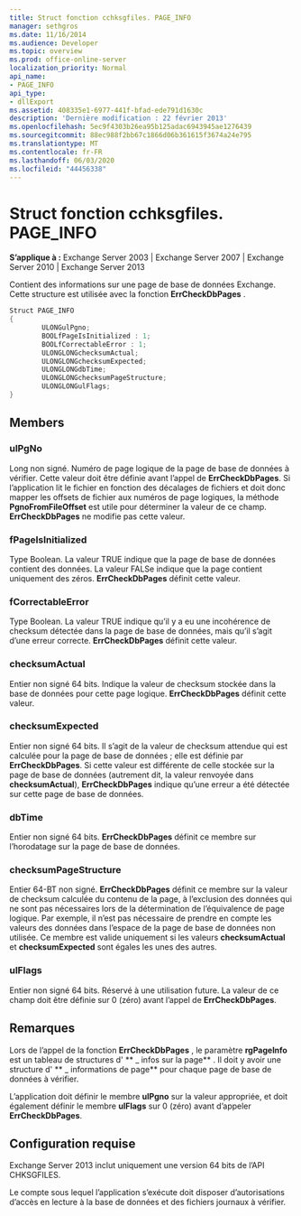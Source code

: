 ```yaml
---
title: Struct fonction cchksgfiles. PAGE_INFO
manager: sethgros
ms.date: 11/16/2014
ms.audience: Developer
ms.topic: overview
ms.prod: office-online-server
localization_priority: Normal
api_name:
- PAGE_INFO
api_type:
- dllExport
ms.assetid: 408335e1-6977-441f-bfad-ede791d1630c
description: 'Dernière modification : 22 février 2013'
ms.openlocfilehash: 5ec9f4303b26ea95b125adac6943945ae1276439
ms.sourcegitcommit: 88ec988f2bb67c1866d06b361615f3674a24e795
ms.translationtype: MT
ms.contentlocale: fr-FR
ms.lasthandoff: 06/03/2020
ms.locfileid: "44456338"
---
```

# <a name="cchksgfilespage_info-struct"></a>Struct fonction cchksgfiles. PAGE_INFO

**S’applique à :** Exchange Server 2003 | Exchange Server 2007 | Exchange Server 2010 | Exchange Server 2013
  
Contient des informations sur une page de base de données Exchange. Cette structure est utilisée avec la fonction **ErrCheckDbPages** . 
  
```cs
Struct PAGE_INFO  
{
        ULONGulPgno;
        BOOLfPageIsInitialized : 1;
        BOOLfCorrectableError : 1;
        ULONGLONGchecksumActual;
        ULONGLONGchecksumExpected;
        ULONGLONGdbTime;
        ULONGLONGchecksumPageStructure;
        ULONGLONGulFlags;
}

```

## <a name="members"></a>Members

### <a name="ulpgno"></a>ulPgNo
  
Long non signé. Numéro de page logique de la page de base de données à vérifier. Cette valeur doit être définie avant l’appel de **ErrCheckDbPages**. Si l’application lit le fichier en fonction des décalages de fichiers et doit donc mapper les offsets de fichier aux numéros de page logiques, la méthode **PgnoFromFileOffset** est utile pour déterminer la valeur de ce champ. **ErrCheckDbPages** ne modifie pas cette valeur. 
    
### <a name="fpageisinitialized"></a>fPageIsInitialized 
  
Type Boolean. La valeur TRUE indique que la page de base de données contient des données. La valeur FALSe indique que la page contient uniquement des zéros. **ErrCheckDbPages** définit cette valeur. 
    
### <a name="fcorrectableerror"></a>fCorrectableError
  
Type Boolean. La valeur TRUE indique qu’il y a eu une incohérence de checksum détectée dans la page de base de données, mais qu’il s’agit d’une erreur correcte. **ErrCheckDbPages** définit cette valeur. 
    
### <a name="checksumactual"></a>checksumActual
  
Entier non signé 64 bits. Indique la valeur de checksum stockée dans la base de données pour cette page logique. **ErrCheckDbPages** définit cette valeur. 
    
### <a name="checksumexpected"></a>checksumExpected
  
Entier non signé 64 bits. Il s’agit de la valeur de checksum attendue qui est calculée pour la page de base de données ; elle est définie par **ErrCheckDbPages**. Si cette valeur est différente de celle stockée sur la page de base de données (autrement dit, la valeur renvoyée dans **checksumActual**), **ErrCheckDbPages** indique qu’une erreur a été détectée sur cette page de base de données. 
    
### <a name="dbtime"></a>dbTime
  
Entier non signé 64 bits. **ErrCheckDbPages** définit ce membre sur l’horodatage sur la page de base de données. 
    
### <a name="checksumpagestructure"></a>checksumPageStructure 
  
Entier 64-BT non signé. **ErrCheckDbPages** définit ce membre sur la valeur de checksum calculée du contenu de la page, à l’exclusion des données qui ne sont pas nécessaires lors de la détermination de l’équivalence de page logique. Par exemple, il n’est pas nécessaire de prendre en compte les valeurs des données dans l’espace de la page de base de données non utilisée. Ce membre est valide uniquement si les valeurs **checksumActual** et **checksumExpected** sont égales les unes des autres. 
    
### <a name="ulflags"></a>ulFlags
  
Entier non signé 64 bits. Réservé à une utilisation future. La valeur de ce champ doit être définie sur 0 (zéro) avant l’appel de **ErrCheckDbPages**.
    
## <a name="remarks"></a>Remarques

Lors de l’appel de la fonction **ErrCheckDbPages** , le paramètre **rgPageInfo** est un tableau de structures d' ** \_ infos sur la page** . Il doit y avoir une structure d' ** \_ informations de page** pour chaque page de base de données à vérifier. 
  
L’application doit définir le membre **ulPgno** sur la valeur appropriée, et doit également définir le membre **ulFlags** sur 0 (zéro) avant d’appeler **ErrCheckDbPages**. 
  
## <a name="requirements"></a>Configuration requise

Exchange Server 2013 inclut uniquement une version 64 bits de l’API CHKSGFILES.
  
Le compte sous lequel l’application s’exécute doit disposer d’autorisations d’accès en lecture à la base de données et des fichiers journaux à vérifier.
  


